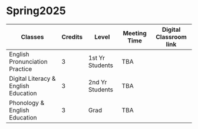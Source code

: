 # Spring2025

|Classes|Credits|Level|Meeting Time|Digital Classroom link|
|--|--|--|--|--|
|English Pronunciation Practice|3|1st Yr Students|TBA||
|Digital Literacy & English Education|3|2nd Yr Students|TBA||
|Phonology & English Education|3|Grad|TBA||
